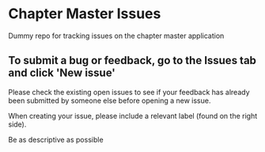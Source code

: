 # Chapter Master Issues
Dummy repo for tracking issues on the chapter master application

## To submit a bug or feedback, go to the Issues tab and click 'New issue'

Please check the existing open issues to see if your feedback has already been submitted by someone else before opening a new issue.

When creating your issue, please include a relevant label (found on the right side).

Be as descriptive as possible

